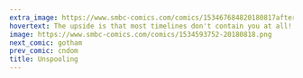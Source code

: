 ```yaml
---
extra_image: https://www.smbc-comics.com/comics/153467684820180817after.png
hovertext: The upside is that most timelines don't contain you at all!
image: https://www.smbc-comics.com/comics/1534593752-20180818.png
next_comic: gotham
prev_comic: cndom
title: Unspooling
---
```


